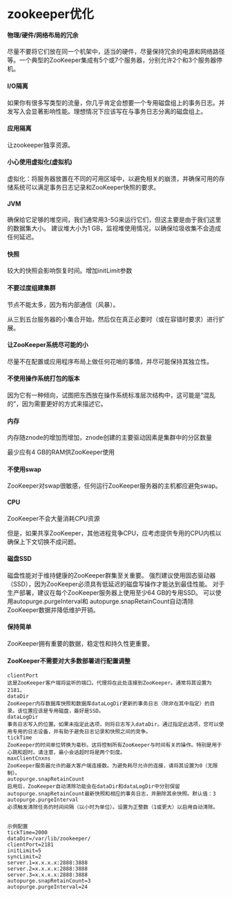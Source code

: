 # zookeeper优化

#### 物理/硬件/网络布局的冗余
尽量不要将它们放在同一个机架中，适当的硬件，尽量保持冗余的电源和网络路径等。一个典型的ZooKeeper集成有5个或7个服务器，分别允许2个和3个服务器停机。

#### I/O隔离
如果你有很多写类型的流量，你几乎肯定会想要一个专用磁盘组上的事务日志。并发写入会显著影响性能。理想情况下应该写在与事务日志分离的磁盘组上。

#### 应用隔离
让zookeeper独享资源。

#### 小心使用虚拟化(虚拟机)
虚拟化：将服务器放置在不同的可用区域中，以避免相关的崩溃，并确保可用的存储系统可以满足事务日志记录和ZooKeeper快照的要求。

#### JVM 
确保给它足够的堆空间，我们通常用3-5G来运行它们，但这主要是由于我们这里的数据集大小。
建议堆大小为1 GB，监视堆使用情况，以确保垃圾收集不会造成任何延迟。

#### 快照
较大的快照会影响恢复时间。增加initLimit参数

#### 不要过度组建集群
节点不能太多，因为有内部通信（风暴）。

从三到五台服务器的小集合开始，然后仅在真正必要时（或在容错时要求）进行扩展。

#### 让ZooKeeper系统尽可能的小

尽量不在配置或应用程序布局上做任何花哨的事情，并尽可能保持其独立性。

#### 不使用操作系统打包的版本
因为它有一种倾向，试图把东西放在操作系统标准层次结构中，这可能是“混乱的”，因为需要更好的方式来描述它。

#### 内存
内存随znode的增加而增加，znode创建的主要驱动因素是集群中的分区数量

最少应有4 GB的RAM供ZooKeeper使用

#### 不使用swap
ZooKeeper对swap很敏感，任何运行ZooKeeper服务器的主机都应避免swap。

#### CPU
ZooKeeper不会大量消耗CPU资源

但是，如果共享ZooKeeper，其他进程竞争CPU，应考虑提供专用的CPU内核以确保上下文切换不成问题。

#### 磁盘SSD
磁盘性能对于维持健康的ZooKeeper群集至关重要。
强烈建议使用固态驱动器（SSD），因为ZooKeeper必须具有低延迟的磁盘写操作才能达到最佳性能。
对于生产部署，建议在每个ZooKeeper服务器上使用至少64 GB的专用SSD。
可以使用autopurge.purgeInterval和 autopurge.snapRetainCount自动清除ZooKeeper数据并降低维护开销。

#### 保持简单

ZooKeeper拥有重要的数据，稳定性和持久性更重要。

#### ZooKeeper不需要对大多数部署进行配置调整
```
clientPort
这是ZooKeeper客户端将监听的端口。代理将在此处连接到ZooKeeper。通常将其设置为2181。
dataDir
ZooKeeper内存数据库快照和数据库dataLogDir更新的事务日志（除非在其中指定）的目录。该位置应该是专用磁盘，最好是SSD。
dataLogDir
事务日志写入的位置。如果未指定此选项，则将日志写入dataDir。通过指定此选项，您可以使用专用的日志设备，并有助于避免日志记录和快照之间的竞争。
tickTime
ZooKeeper的时间单位转换为毫秒。这将控制所有ZooKeeper与时间有关的操作。特别是用于心跳和超时。请注意，最小会话超时将是两个刻度。
maxClientCnxns
ZooKeeper服务器允许的最大客户端连接数。为避免耗尽允许的连接，请将其设置为0（无限制）。
autopurge.snapRetainCount
启用后，ZooKeeper自动清除功能会在dataDir和dataLogDir中分别保留autopurge.snapRetainCount最新快照和相应的事务日志，并删除其余快照。默认值：3
autopurge.purgeInterval
必须触发清除任务的时间间隔（以小时为单位）。设置为正整数（1或更大）以启用自动清除。


示例配置
tickTime=2000
dataDir=/var/lib/zookeeper/
clientPort=2181
initLimit=5
syncLimit=2
server.1=x.x.x.x:2888:3888
server.2=x.x.x.x:2888:3888
server.3=x.x.x.x:2888:3888
autopurge.snapRetainCount=3
autopurge.purgeInterval=24
```
